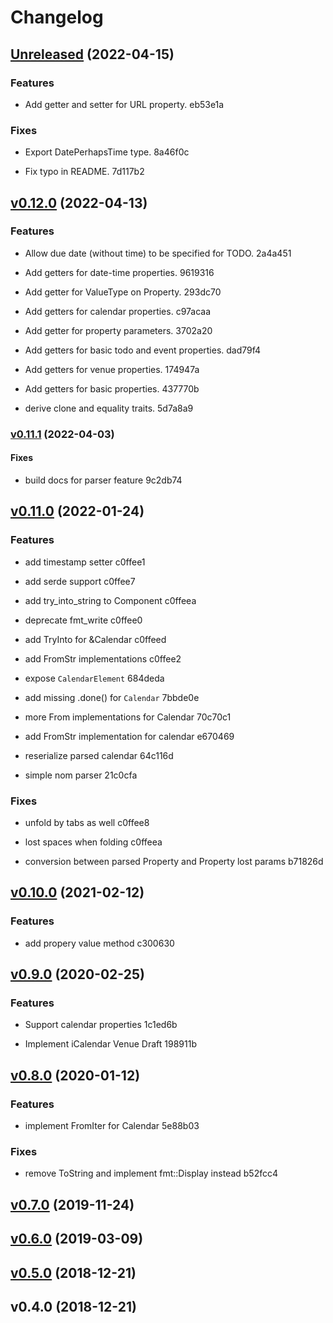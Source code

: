 # Changelog

## [Unreleased](https://github.com/hoodie/icalendar-rs/compare/v0.12.0...HEAD) (2022-04-15)


### Features

* Add getter and setter for URL property.
 eb53e1a


### Fixes

* Export DatePerhapsTime type.
 8a46f0c

* Fix typo in README.
 7d117b2


## [v0.12.0](https://github.com/hoodie/icalendar-rs/compare/v0.11.1...v0.12.0) (2022-04-13)


### Features

* Allow due date (without time) to be specified for TODO.
 2a4a451

* Add getters for date-time properties.
 9619316

* Add getter for ValueType on Property.
 293dc70

* Add getters for calendar properties.
 c97acaa

* Add getter for property parameters.
 3702a20

* Add getters for basic todo and event properties.
 dad79f4

* Add getters for venue properties.
 174947a

* Add getters for basic properties.
 437770b

* derive clone and equality traits.
 5d7a8a9


### [v0.11.1](https://github.com/hoodie/icalendar-rs/compare/v0.11.0...v0.11.1) (2022-04-03)


#### Fixes

* build docs for parser feature
 9c2db74


## [v0.11.0](https://github.com/hoodie/icalendar-rs/compare/v0.10.0...v0.11.0) (2022-01-24)


### Features

* add timestamp setter
 c0ffee1

* add serde support
 c0ffee7

* add try_into_string to Component
 c0ffeea

* deprecate fmt_write
 c0ffee0

* add TryInto<String> for &Calendar
 c0ffeed

* add FromStr implementations
 c0ffee2

* expose `CalendarElement`
 684deda

* add missing .done() for `Calendar`
 7bbde0e

* more From implementations for Calendar
 70c70c1

* add FromStr implementation for calendar
 e670469

* reserialize parsed calendar
 64c116d

* simple nom parser
 21c0cfa


### Fixes

* unfold by tabs as well
 c0ffee8

* lost spaces when folding
 c0ffeea

* conversion between parsed Property and Property lost params
 b71826d


## [v0.10.0](https://github.com/hoodie/icalendar-rs/compare/v0.9.0...v0.10.0) (2021-02-12)


### Features

* add propery value method
 c300630


## [v0.9.0](https://github.com/hoodie/icalendar-rs/compare/v0.8.0...v0.9.0) (2020-02-25)


### Features

* Support calendar properties
 1c1ed6b

* Implement iCalendar Venue Draft
 198911b


## [v0.8.0](https://github.com/hoodie/icalendar-rs/compare/v0.7.0...v0.8.0) (2020-01-12)


### Features

* implement FromIter for Calendar
 5e88b03


### Fixes

* remove ToString and implement fmt::Display instead
 b52fcc4


## [v0.7.0](https://github.com/hoodie/icalendar-rs/compare/v0.6.0...v0.7.0) (2019-11-24)


## [v0.6.0](https://github.com/hoodie/icalendar-rs/compare/v0.5.0...v0.6.0) (2019-03-09)


## [v0.5.0](https://github.com/hoodie/icalendar-rs/compare/v0.4.0...v0.5.0) (2018-12-21)


## v0.4.0 (2018-12-21)

